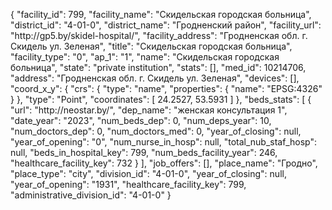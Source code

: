 {
    "facility_id": 799,
    "facility_name": "Скидельская городская больница",
    "district_id": "4-01-0",
    "district_name": "Гродненский район",
    "facility_url": "http:\/\/gp5.by\/skidel-hospital\/",
    "facility_address": "Гродненская обл. г. Скидель ул. Зеленая",
    "title": "Скидельская городская больница",
    "facility_type": "0",
    "ap_1": "1",
    "name": "Скидельская городская больница",
    "state": "private institution",
    "stats": [],
    "med_id": 10214706,
    "address": "Гродненская обл. г. Скидель ул. Зеленая",
    "devices": [],
    "coord_x_y": {
        "crs": {
            "type": "name",
            "properties": {
                "name": "EPSG:4326"
            }
        },
        "type": "Point",
        "coordinates": [
            24.2527,
            53.5931
        ]
    },
    "beds_stats": [
        {
            "url": "http:\/\/neostar.by\/",
            "dep_name": "женская консультация 1",
            "date_year": "2023",
            "num_beds_dep": 0,
            "num_deps_year": 10,
            "num_doctors_dep": 0,
            "num_doctors_med": 0,
            "year_of_closing": null,
            "year_of_opening": "0",
            "num_nurse_in_hosp": null,
            "total_nub_staf_hosp": null,
            "beds_in_hospital_key": 799,
            "num_beds_facility_year": 246,
            "healthcare_facility_key": 732
        }
    ],
    "job_offers": [],
    "place_name": "Гродно",
    "place_type": "city",
    "division_id": "4-01-0",
    "year_of_closing": null,
    "year_of_opening": "1931",
    "healthcare_facility_key": 799,
    "administrative_division_id": "4-01-0"
}